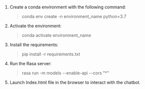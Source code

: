 1. Create a conda environment with the following command:
    > conda env create -n environment_name python=3.7
2. Activate the environment:
    > conda activate environment_name
3. Install the requirements:
    > pip install -r requirements.txt
5. Run the Rasa server:
    > rasa run -m models --enable-api --cors "*"
6. Launch Index.html file in the browser to interact with the chatbot. 